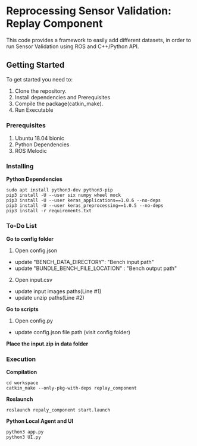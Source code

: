 # Reprocessing Sensor Validation: Replay Component

This code provides a framework to easily add different datasets, in order to run Sensor Validation using ROS and C++/Python API. 

## Getting Started

To get started you need to:

1. Clone the repository.
2. Install dependencies and Prerequisites
3. Compile the package(catkin_make).
5. Run Executable

### Prerequisites

1. Ubuntu 18.04 bionic
2. Python Dependencies
3. ROS Melodic
 

### Installing

**Python Dependencies**
```
sudo apt install python3-dev python3-pip
pip3 install -U --user six numpy wheel mock
pip3 install -U --user keras_applications==1.0.6 --no-deps
pip3 install -U --user keras_preprocessing==1.0.5 --no-deps
pip3 install -r requirements.txt
```

### To-Do List

**Go to config folder**
1. Open config.json
- update "BENCH_DATA_DIRECTORY": "Bench input path"
- update  "BUNDLE_BENCH_FILE_LOCATION" : "Bench output path"

2. Open input.csv
- update input images paths(Line #1)
- update unzip paths(Line #2)

**Go to scripts**
1. Open config.py
-  update config.json file path (visit config folder)

**Place the input.zip in data folder**


### Execution

**Compilation**
```
cd workspace
catkin_make --only-pkg-with-deps replay_component
```

**Roslaunch**
```
roslaunch repaly_component start.launch
```

**Python Local Agent and UI**
```
python3 app.py
python3 UI.py
```

